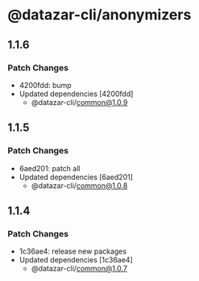 # @datazar-cli/anonymizers

## 1.1.6

### Patch Changes

- 4200fdd: bump
- Updated dependencies [4200fdd]
  - @datazar-cli/common@1.0.9

## 1.1.5

### Patch Changes

- 6aed201: patch all
- Updated dependencies [6aed201]
  - @datazar-cli/common@1.0.8

## 1.1.4

### Patch Changes

- 1c36ae4: release new packages
- Updated dependencies [1c36ae4]
  - @datazar-cli/common@1.0.7

